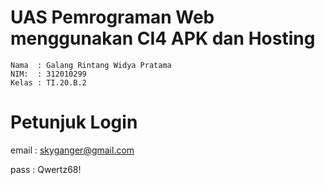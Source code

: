 # UAS Pemrograman Web menggunakan CI4 APK dan Hosting
~~~
Nama  : Galang Rintang Widya Pratama
NIM:  : 312010299
Kelas : TI.20.B.2
~~~
# Petunjuk Login
email : skyganger@gmail.com

pass : Qwertz68!

